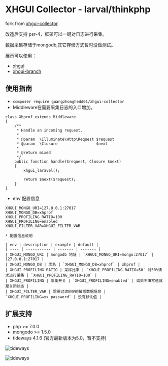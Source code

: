 # XHGUI Collector - larval/thinkphp
fork from [xhgui-collector](https://github.com/perftools/xhgui-collector)

改造后支持 psr-4，框架可以一键对日志进行采集。

数据采集存储于mongodb,其它存储方式暂时没做测试。

展示可以使用：
* [xhgui](https://github.com/perftools/xhgui)
* [xhgui-branch](https://github.com/laynefyc/xhgui-branch)

## 使用指南
* `composer require guangzhonghedd01/xhgui-collector` 
* Middleware在需要采集日志的入口增加。
```
class Xhprof extends Middleware
{
    /**
     * Handle an incoming request.
     *
     * @param  \Illuminate\Http\Request $request
     * @param  \Closure                 $next
     *
     * @return mixed
     */
    public function handle($request, Closure $next)
    {
        xhgui_laravel();

        return $next($request);
    }
}
``` 
* env 配置信息
```
XHGUI_MONGO_URI=127.0.0.1:27017
XHGUI_MONGO_DB=xhprof
XHGUI_PROFILING_RATIO=100
XHGUI_PROFILING=enabled
XHGUI_FILTER_VAR=XHGUI_FILTER_VAR

* 配置信息说明

| env | description | example | default |
| ---- | ----------- | ------- | ------- |
| XHGUI_MONGO_URI | mongodb 地址 | `XHGUI_MONGO_URI=mongo:27017` | 127.0.0.1:27017 |
| XHGUI_MONGO_DB | 库名 | `XHGUI_MONGO_DB=xhprof` | xhprof |
| XHGUI_PROFILING_RATIO | 采样比率 | `XHGUI_PROFILING_RATIO=50` 对50%请求进行采集 | `XHGUI_PROFILING_RATIO=100` |
| XHGUI_PROFILING | 采集开关 | `XHGUI_PROFILING=enabled` | 如果不填写值就是关闭状态 |
| XHGUI_FILTER_VAR | 需要过滤ENV的敏感数据信息 | `XHGUI_PROFILING=xx_password` | 没有默认值 |

```

## 扩展支持
* php >= 7.0.0
* mongodo >= 1.5.0
* tideways 4.1.6 (官方最新版本为5.0，暂不支持)

![tideways](https://github.com/guangzhonghedd01/xhgui-collector/blob/master/Xhgui/images/extension_tideways.jpg)

![tideways](https://github.com/guangzhonghedd01/xhgui-collector/blob/master/Xhgui/images/extension_mongodb.jpg)


